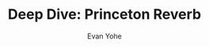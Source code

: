 ---
title: "Deep Dive: Princeton Reverb"
layout: post
author: Evan Yohe
tags: "Deep Dive"
bgcolor: success
---